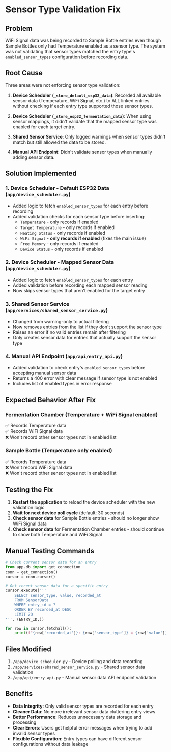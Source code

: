 # Sensor Type Validation Fix

## Problem
WiFi Signal data was being recorded to Sample Bottle entries even though Sample Bottles only had Temperature enabled as a sensor type. The system was not validating that sensor types matched the entry type's `enabled_sensor_types` configuration before recording data.

## Root Cause
Three areas were not enforcing sensor type validation:

1. **Device Scheduler (`_store_default_esp32_data`)**: Recorded all available sensor data (Temperature, WiFi Signal, etc.) to ALL linked entries without checking if each entry type supported those sensor types.

2. **Device Scheduler (`_store_esp32_fermentation_data`)**: When using sensor mappings, it didn't validate that the mapped sensor type was enabled for each target entry.

3. **Shared Sensor Service**: Only logged warnings when sensor types didn't match but still allowed the data to be stored.

4. **Manual API Endpoint**: Didn't validate sensor types when manually adding sensor data.

## Solution Implemented

### 1. Device Scheduler - Default ESP32 Data (`app/device_scheduler.py`)
- Added logic to fetch `enabled_sensor_types` for each entry before recording
- Added validation checks for each sensor type before inserting:
  - `Temperature` - only records if enabled
  - `Target Temperature` - only records if enabled
  - `Heating Status` - only records if enabled
  - `WiFi Signal` - **only records if enabled** (fixes the main issue)
  - `Free Memory` - only records if enabled
  - `Device Status` - only records if enabled

### 2. Device Scheduler - Mapped Sensor Data (`app/device_scheduler.py`)
- Added logic to fetch `enabled_sensor_types` for each entry
- Added validation before recording each mapped sensor reading
- Now skips sensor types that aren't enabled for the target entry

### 3. Shared Sensor Service (`app/services/shared_sensor_service.py`)
- Changed from warning-only to actual filtering
- Now removes entries from the list if they don't support the sensor type
- Raises an error if no valid entries remain after filtering
- Only creates sensor data for entries that actually support the sensor type

### 4. Manual API Endpoint (`app/api/entry_api.py`)
- Added validation to check entry's `enabled_sensor_types` before accepting manual sensor data
- Returns a 400 error with clear message if sensor type is not enabled
- Includes list of enabled types in error response

## Expected Behavior After Fix

### Fermentation Chamber (Temperature + WiFi Signal enabled)
✅ Records Temperature data  
✅ Records WiFi Signal data  
❌ Won't record other sensor types not in enabled list

### Sample Bottle (Temperature only enabled)
✅ Records Temperature data  
❌ Won't record WiFi Signal data  
❌ Won't record other sensor types not in enabled list

## Testing the Fix

1. **Restart the application** to reload the device scheduler with the new validation logic
2. **Wait for next device poll cycle** (default: 30 seconds)
3. **Check sensor data** for Sample Bottle entries - should no longer show WiFi Signal data
4. **Check sensor data** for Fermentation Chamber entries - should continue to show both Temperature and WiFi Signal

## Manual Testing Commands

```python
# Check current sensor data for an entry
from app.db import get_connection
conn = get_connection()
cursor = conn.cursor()

# Get recent sensor data for a specific entry
cursor.execute('''
    SELECT sensor_type, value, recorded_at 
    FROM SensorData 
    WHERE entry_id = ? 
    ORDER BY recorded_at DESC 
    LIMIT 20
''', (ENTRY_ID,))

for row in cursor.fetchall():
    print(f"{row['recorded_at']}: {row['sensor_type']} = {row['value']}")
```

## Files Modified

1. `/app/device_scheduler.py` - Device polling and data recording
2. `/app/services/shared_sensor_service.py` - Shared sensor data validation
3. `/app/api/entry_api.py` - Manual sensor data API endpoint validation

## Benefits

- **Data Integrity**: Only valid sensor types are recorded for each entry
- **Cleaner Data**: No more irrelevant sensor data cluttering entry views
- **Better Performance**: Reduces unnecessary data storage and processing
- **Clear Errors**: Users get helpful error messages when trying to add invalid sensor types
- **Flexible Configuration**: Entry types can have different sensor configurations without data leakage
